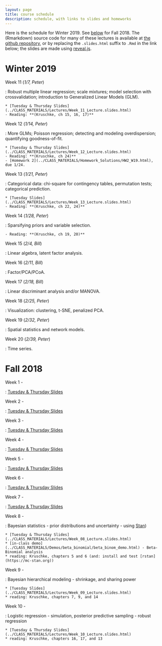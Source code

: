 ```yaml
---
layout: page
title: course schedule
description: schedule, with links to slides and homeworks
---
```


Here is the schedule for Winter 2019. See [below](#fall-2018) for Fall 2018.
The (Rmarkdown) source code for many of these lectures is available at [the github repository](https://github.com/petrelharp/UO_ABS),
or by replacing the `.slides.html` suffix to `.Rmd` in the link below;
the slides are made using [reveal.js](https://github.com/hakimel/reveal.js/).

# Winter 2019

Week 11 (*1/7, Peter*)

: Robust multiple linear regression; scale mixtures; model selection with crossvalidation; introduction to Generalized Linear Models (GLM).

    * [Tuesday & Thursday Slides](../CLASS_MATERIALS/Lectures/Week_11_Lecture.slides.html)
    - Reading: **(Kruschke, ch 15, 16, 17)**

Week 12 (*1/14, Peter*)

: More GLMs; Poisson regression; detecting and modeling overdispersion; quantifying goodness-of-fit.

    * [Tuesday & Thursday Slides](../CLASS_MATERIALS/Lectures/Week_12_Lecture.slides.html)
    - Reading: **(Kruschke, ch 24)**
    - [Homework 2](../CLASS_MATERIALS/Homework_Solutions/HW2_W19.html), due 1/24.

Week 13 (*1/21, Peter*)

: Categorical data: chi-square for contingency tables, permutation tests; categorical prediction.

    * [Tuesday Slides](../CLASS_MATERIALS/Lectures/Week_13_Lecture.slides.html)
    - Reading: **(Kruschke, ch 22, 24)**

Week 14 (*1/28, Peter*)

: Sparsifying priors and variable selection.

    - Reading: **(Kruschke, ch 19, 20)**

Week 15 (*2/4, Bill*)

: Linear algebra, latent factor analysis.

Week 16 (*2/11, Bill*)

: Factor/PCA/PCoA.

Week 17 (*2/18, Bill*)

: Linear discriminant analysis and/or MANOVA.

Week 18 (*2/25, Peter*)

: Visualization: clustering, t-SNE, penalized PCA.

Week 19 (*2/32, Peter*)

: Spatial statistics and network models.

Week 20 (*2/39, Peter*)

: Time series.



# Fall 2018

Week 1 -

: [Tuesday & Thursday Slides](../CLASS_MATERIALS/Lectures/Week_01_Lecture.html)

Week 2 -

: [Tuesday & Thursday Slides](../CLASS_MATERIALS/Lectures/Week_02_Lecture.html)

Week 3 -

: [Tuesday & Thursday Slides](../CLASS_MATERIALS/Lectures/Week_03_Lecture.html)

Week 4 -

: [Tuesday & Thursday Slides](../CLASS_MATERIALS/Lectures/Week_04_Lecture.html)

Week 5 -

: [Tuesday & Thursday Slides](../CLASS_MATERIALS/Lectures/Week_05_Lecture.html)

Week 6 -

: [Tuesday & Thursday Slides](../CLASS_MATERIALS/Lectures/Week_06_Lecture.html)

Week 7 -

: [Tuesday & Thursday Slides](../CLASS_MATERIALS/Lectures/Week_07_Lecture.html)

Week 8 -

: Bayesian statistics - prior distributions and uncertainty - using [Stan](https://mc-stan.org))

    * [Tuesday & Thursday Slides](../CLASS_MATERIALS/Lectures/Week_08_Lecture.slides.html)
    * [in-class demo](../CLASS_MATERIALS/Demos/beta_binomial/beta_binom_demo.html) - Beta-Binomial analysis
    * reading: Kruschke, chapters 5 and 6 (and: install and test [rstan](https://mc-stan.org))

Week 9 -

: Bayesian hierarchical modeling - shrinkage, and sharing power

    * [Tuesday Slides](../CLASS_MATERIALS/Lectures/Week_09_Lecture.slides.html)
    * reading: Kruschke, chapters 7, 9, and 14

Week 10 -

: Logistic regression - simulation, posterior predictive sampling - robust regression

    * [Tuesday & Thursday Slides](../CLASS_MATERIALS/Lectures/Week_10_Lecture.slides.html)
    * reading: Kruschke, chapters 16, 17, and 13

